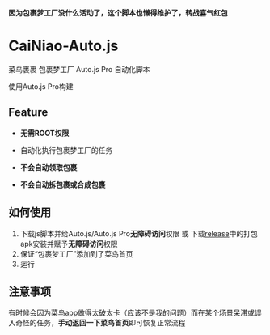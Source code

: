 **因为包裹梦工厂没什么活动了，这个脚本也懒得维护了，转战喜气红包**

# CaiNiao-Auto.js
菜鸟裹裹 包裹梦工厂 Auto.js Pro 自动化脚本

使用Auto.js Pro构建

## Feature

- **无需ROOT权限**

- 自动化执行包裹梦工厂的任务
- **不会自动领取包裹**
- **不会自动拆包裹或合成包裹**

## 如何使用

1. 下载js脚本并给Auto.js/Auto.js Pro**无障碍访问**权限 或 下载[release](https://github.com/syhien/CaiNiao-Auto.js/releases/latest)中的打包apk安装并赋予**无障碍访问**权限
2. 保证“包裹梦工厂”添加到了菜鸟首页
3. 运行

## 注意事项

有时候会因为菜鸟app做得太破太卡（应该不是我的问题）而在某个场景呆滞或误入奇怪的任务，**手动返回一下菜鸟首页**即可恢复正常流程

